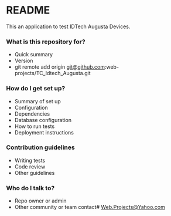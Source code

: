 # README #

This an application to test IDTech Augusta Devices.

### What is this repository for? ###

* Quick summary
* Version
* git remote add origin git@github.com:web-projects/TC_Idtech_Augusta.git

### How do I get set up? ###

* Summary of set up
* Configuration
* Dependencies
* Database configuration
* How to run tests
* Deployment instructions

### Contribution guidelines ###

* Writing tests
* Code review
* Other guidelines

### Who do I talk to? ###

* Repo owner or admin
* Other community or team contact# Web.Projects@Yahoo.com
